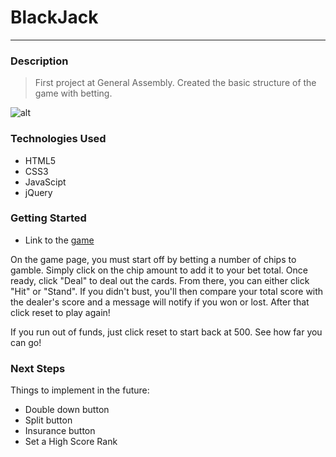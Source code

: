 # BlackJack

----
### Description
>First project at General Assembly. Created the basic structure of the game with betting.

![alt](http://i.imgur.com/wKrwj1V.jpg)

### Technologies Used

- HTML5 
- CSS3
- JavaScipt
- jQuery

### Getting Started
- Link to the [game](https://ibrianfrancisco.github.io/Blackjack_Project/)

On the game page, you must start off by betting a number of chips to gamble. Simply click on the chip amount to add it to your bet total. Once ready, click "Deal" to deal out the cards. From there, you can either click "Hit" or "Stand". If you didn't bust, you'll then compare your total score with the dealer's score and a message will notify if you won or lost. After that click reset to play again!

If you run out of funds, just click reset to start back at 500. See how far you can go!

### Next Steps
Things to implement in the future:

  - Double down button
  - Split button
  - Insurance button
  - Set a High Score Rank